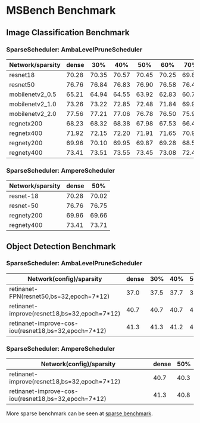 # MSBench Benchmark
## Image Classification Benchmark

### SparseScheduler: AmbaLevelPruneScheduler
| Network/sparsity   | dense | 30%   | 40%   |   50% | 60%   | 70%   |   80% |   90% | 
|--------------------|-------|-------|-------|-------|-------|-------|-------|-------|
|     resnet18       | 70.28 | 70.35 | 70.57 | 70.45 | 70.25 | 69.81 | 68.75 | 63.84 |
|     resnet50       | 76.76 | 76.84 | 76.83 | 76.90 | 76.58 | 76.42 | 75.57 | 72.40 |
| mobilenetv2_0.5    | 65.21 | 64.94 | 64.55 | 63.92 | 62.83 | 60.79 | 56.48 | 46.61 |
| mobilenetv2_1.0    | 73.26 | 73.22 | 72.85 | 72.48 | 71.84 | 69.95 | 67.53 | 54.90 |
| mobilenetv2_2.0    | 77.56 | 77.21 | 77.06 | 76.78 | 76.50 | 75.95 | 74.99 | 68.18 |
| regnetx200         | 68.23 | 68.32 | 68.38 | 67.98 | 67.53 | 66.46 | 64.06 | 58.66 |
| regnetx400         | 71.92 | 72.15 | 72.20 | 71.91 | 71.65 | 70.99 | 69.63 | 64.65 |
| regnety200         | 69.96 | 70.10 | 69.95 | 69.87 | 69.28 | 68.51 | 65.70 | 58.73 |
| regnety400         | 73.41 | 73.51 | 73.55 | 73.45 | 73.08 | 72.43 | 70.81 | 63.74 |


### SparseScheduler: AmpereScheduler
| Network/sparsity   | dense | 50%   |
|--------------------|-------|-------|
| resnet-18          | 70.28 | 70.02 |
| resnet-50          | 76.76 | 76.75 |
| regnety200         | 69.96 | 69.66 |
| regnety400         | 73.41 | 73.71 |



## Object Detection Benchmark

### SparseScheduler: AmbaLevelPruneScheduler
| Network(config)/sparsity                                  | dense |  30%  |  40%  |  50%  |  60%  |  70%  |  80%  |  90%  |
|-----------------------------------------------------------|-------|-------|-------|-------|-------|-------|-------|-------|
| retinanet-FPN(resnet50,bs=32,epoch=7*12)                  | 37.0  |  37.5 | 37.7  | 37.6  | 37.2  |  36.7 |  33.7 |  32.6 |
| retinanet-improve(resnet18,bs=32,epoch=7*12)              | 40.7  |  40.7 |  40.7 | 40.5  |  40.3 | 39.5  |  37.1 |  29.5 |
| retinanet-improve-cos-iou(resnet18,bs=32,epoch=7*12)      | 41.3  |  41.3 |  41.2 |  40.9 |  40.9 | 39.8  |  36.7 |  27.6 |


### SparseScheduler: AmpereScheduler
| Network(config)/sparsity                                  | dense |  50%  |
|-----------------------------------------------------------|-------|-------|
| retinanet-improve(resnet18,bs=32,epoch=7*12)              | 40.7  |  40.3 |
| retinanet-improve-cos-iou(resnet18,bs=32,epoch=7*12)      | 41.3  |  40.8 |

More sparse benchmark can be seen at [sparse benchmark](https://github.com/ModelTC/EOD/tree/main/docs/source/Chinese/benchmark).
